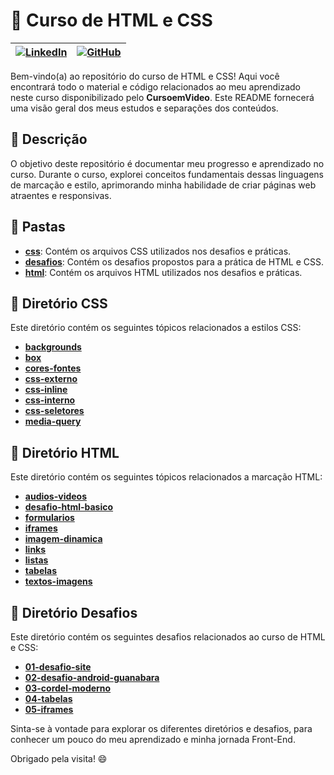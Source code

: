 # 🌟 Curso de HTML e CSS

| [![LinkedIn](https://img.shields.io/badge/LinkedIn-gray?style=for-the-badge&logo=linkedin)](https://br.linkedin.com/in/pedro-henrique-stolber-674679181) | [![GitHub](https://img.shields.io/badge/GitHub-gray?style=for-the-badge&logo=github)](https://github.com/stolber) |
|---|---|

Bem-vindo(a) ao repositório do curso de HTML e CSS! Aqui você encontrará todo o material e código relacionados ao meu aprendizado neste curso disponibilizado pelo **CursoemVideo**. Este README fornecerá uma visão geral dos meus estudos e separações dos conteúdos.

## 📄 Descrição

O objetivo deste repositório é documentar meu progresso e aprendizado no curso. Durante o curso, explorei conceitos fundamentais dessas linguagens de marcação e estilo, aprimorando minha habilidade de criar páginas web atraentes e responsivas.

## 📂 Pastas

- **[css](./css)**: Contém os arquivos CSS utilizados nos desafios e práticas.
- **[desafios](./desafios)**: Contém os desafios propostos para a prática de HTML e CSS.
- **[html](./html)**: Contém os arquivos HTML utilizados nos desafios e práticas.

## 📁 Diretório CSS

Este diretório contém os seguintes tópicos relacionados a estilos CSS:

- **[backgrounds](./css/backgrounds)** 
- **[box](./css/box)** 
- **[cores-fontes](./css/cores-fontes)** 
- **[css-externo](./css/css-externo)** 
- **[css-inline](./css/css-inline)**
- **[css-interno](./css/css-interno)** 
- **[css-seletores](./css/css-seletores)** 
- **[media-query](./css/media-query)** 

## 📁 Diretório HTML

Este diretório contém os seguintes tópicos relacionados a marcação HTML:

- **[audios-videos](./html/audios-videos)** 
- **[desafio-html-basico](./html/desafio-html-basico)** 
- **[formularios](./html/formularios)** 
- **[iframes](./html/iframes)** 
- **[imagem-dinamica](./html/imagem-dinamica)** 
- **[links](./html/links)** 
- **[listas](./html/listas)** 
- **[tabelas](./html/tabelas)** 
- **[textos-imagens](./html/textos-imagens)**

## 🎯 Diretório Desafios

Este diretório contém os seguintes desafios relacionados ao curso de HTML e CSS:

- **[01-desafio-site](./desafios/01-desafio-site)**
- **[02-desafio-android-guanabara](./desafios/02-desafio-android-guanabara)** 
- **[03-cordel-moderno](./desafios/03-cordel-moderno)**
- **[04-tabelas](./desafios/04-tabelas)**
- **[05-iframes](./desafios/05-iframes)**

Sinta-se à vontade para explorar os diferentes diretórios e desafios, para conhecer um pouco do meu aprendizado e minha jornada Front-End. 

Obrigado pela visita! 😄

